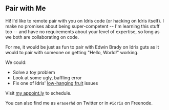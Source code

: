 ## Pair with Me

Hi!  I'd like to remote pair with you on Idris code (or hacking on Idris
itself).  I make no promises about being super-competent -- I'm learning this
stuff too -- and have no requirements about your level of expertise, so long
as we both are collaborating on code.

For me, it would be just as fun to pair with Edwin Brady on Idris guts as it
would to pair with someone on getting "Hello, World!" working.

We could:

- Solve a toy problem
- Look at some ugly, baffling error
- Fix one of Idris' [low-hanging fruit](https://github.com/idris-lang/Idris-dev/issues?q=is%3Aissue+is%3Aopen+label%3A%22C-Low+Hanging+Fruit%22) issues

Visit [my appoint.ly](https://appoint.ly/s/eraserhd/idris) to schedule.

You can also find me as `eraserhd` on Twitter or in `#idris` on Freenode.
